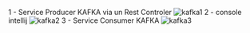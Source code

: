 1 -  Service Producer KAFKA via un Rest Controler
![kafka1](https://user-images.githubusercontent.com/101677236/211536166-b0c14388-7780-4517-bda7-9123902614a5.JPG)
2 - console intellij
![kafka2](https://user-images.githubusercontent.com/101677236/211536201-ac10b7ea-7065-424e-960c-fe9fc4ee0c58.JPG)
3 - Service Consumer KAFKA
![kafka3](https://user-images.githubusercontent.com/101677236/211536249-f9f4df86-3e59-43cb-a6b0-8a4112272ec5.JPG)
